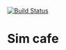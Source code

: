 [![Build Status](https://travis-ci.org/leondeng/sim_cafe.svg)](https://travis-ci.org/leondeng/sim_cafe)

# Sim cafe
